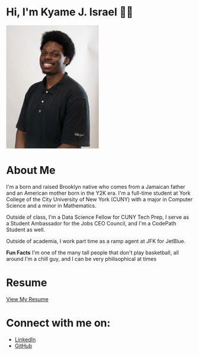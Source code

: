 # Hi, I'm Kyame J. Israel 👋🏾

<img src="/assets/Kyame_Israel_WS.jpg" alt="Profile Picture" width="250"/>

# About Me
I'm a born and raised Brooklyn native who comes from a Jamaican father and an American mother born in the Y2K era.
I'm a full-time student at York College of the City University of New York (CUNY) with a major in Computer Science and a minor in Mathematics.

Outside of class, I'm a Data Science Fellow for CUNY Tech Prep, I serve as a Student Ambassador for the Jobs CEO Council, and I'm a CodePath Student as well.

Outside of academia, I work part time as a ramp agent at JFK for JetBlue.

**Fun Facts** I'm one of the many tall people that don't play basketball, all around I'm a chill guy, and I can be very philisophical at times

# Resume
[View My Resume](/assets/Kyame_Israel_SWE_Resume.pdf)

# Connect with me on:
- [LinkedIn](https://www.linkedin.com/in/kyameisrael/)
- [GitHub](https://github.com/yeokj)




